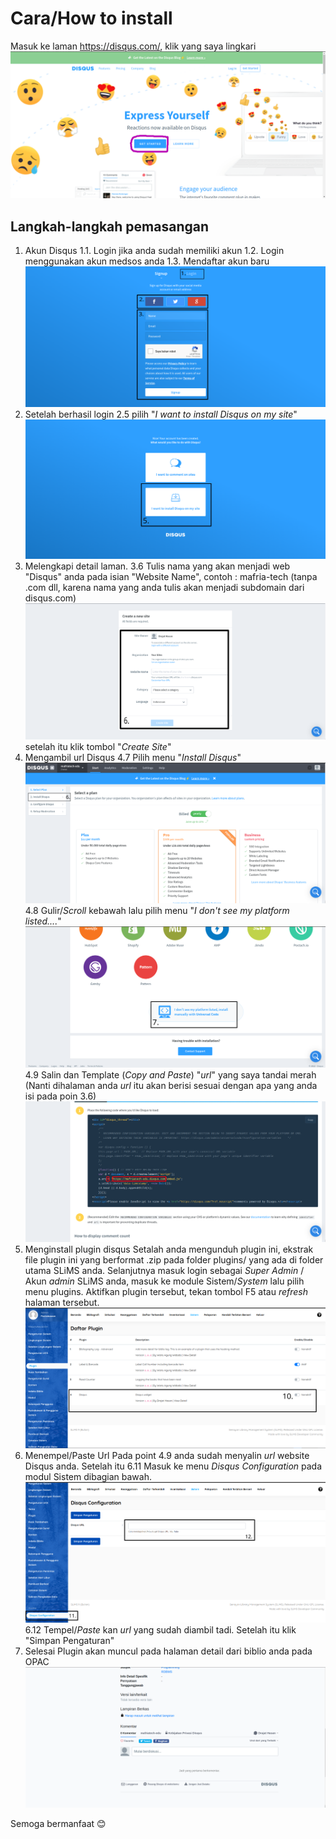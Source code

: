 # Cara/How to install

Masuk ke laman https://disqus.com/, klik yang saya lingkari
![1.png](./doc/1.png)

## Langkah-langkah pemasangan
1. Akun Disqus
1.1. Login jika anda sudah memiliki akun
1.2. Login menggunakan akun medsos anda
1.3. Mendaftar akun baru
![2.png](./doc/2.png)
2. Setelah berhasil login 
2.5 pilih "*I want to install Disqus on my site*"
![3.png](./doc/3.png)
3. Melengkapi detail laman.
3.6 Tulis nama yang akan menjadi web "Disqus" anda pada isian "Website Name", contoh : mafria-tech (tanpa .com dll, karena nama yang anda tulis akan menjadi subdomain dari disqus.com)
![4.png](./doc/4.png)
setelah itu klik tombol "*Create Site*"
4. Mengambil url Disqus
4.7 Pilih menu "*Install Disqus*"
![5.png](./doc/5.png)
4.8 Gulir/*Scroll* kebawah lalu pilih menu "*I don't see my platform listed....*"
![6.png](./doc/6.png)
4.9 Salin dan Template (*Copy and Paste*) "*url*" yang saya tandai merah (Nanti dihalaman anda *url* itu akan berisi sesuai dengan apa yang anda isi pada poin 3.6)
![7.png](./doc/7.png)
5. Menginstall plugin disqus
Setalah anda mengunduh plugin ini, ekstrak file plugin ini yang berformat .zip pada folder plugins/ yang ada di folder utama SLiMS anda.
Selanjutnya masuk login sebagai *Super Admin* / Akun *admin* SLiMS anda, masuk ke module Sistem/*System* lalu pilih menu plugins. Aktifkan plugin tersebut, tekan tombol F5 atau *refresh* halaman tersebut.
![8.png](./doc/8.png)
6. Menempel/Paste Url
Pada point 4.9 anda sudah menyalin *url* website Disqus anda. Setelah itu
6.11 Masuk ke menu *Disqus Configuration* pada modul Sistem dibagian bawah.
![9.png](./doc/9.png)
6.12 Tempel/*Paste* kan *url* yang sudah diambil tadi. Setelah itu klik "Simpan Pengaturan"
7. Selesai
Plugin akan muncul pada halaman detail dari biblio anda pada OPAC
![10.png](./doc/10.png)


Semoga bermanfaat 😊